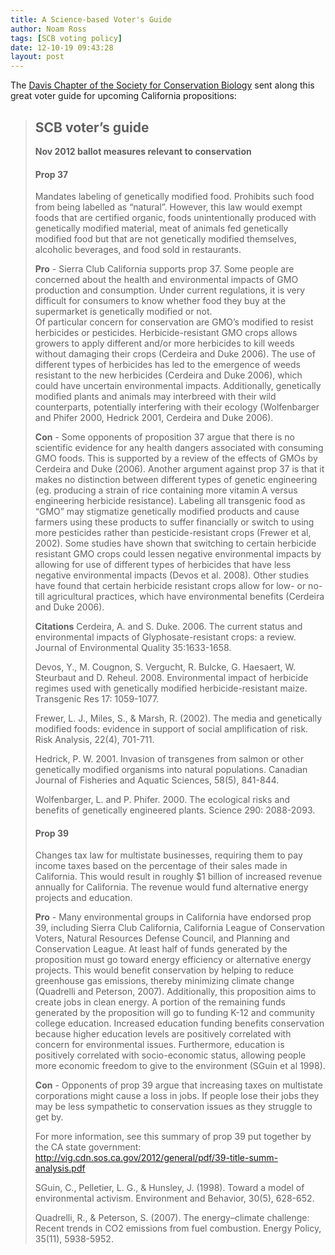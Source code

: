 ```yaml
---
title: A Science-based Voter's Guide
author: Noam Ross
tags: [SCB voting policy]
date: 12-10-19 09:43:28
layout: post
--- 
```



The [Davis Chapter of the Society for Conservation
Biology](http://scb.ucdavis.edu/policy_group.html) sent along this great
voter guide for upcoming California propositions:

> SCB voter’s guide
> -----------------
>
> **Nov 2012 ballot measures relevant to conservation**
>
> #### Prop 37
>
> Mandates labeling of genetically modified food. Prohibits such food
> from being labelled as “natural”. However, this law would exempt foods
> that are certified organic, foods unintentionally produced with
> genetically modified material, meat of animals fed genetically
> modified food but that are not genetically modified themselves,
> alcoholic beverages, and food sold in restaurants.
>
> **Pro** - Sierra Club California supports prop 37. Some people are
> concerned about the health and environmental impacts of GMO production
> and consumption. Under current regulations, it is very difficult for
> consumers to know whether food they buy at the supermarket is
> genetically modified or not.\
> Of particular concern for conservation are GMO’s modified to resist
> herbicides or pesticides. Herbicide-resistant GMO crops allows growers
> to apply different and/or more herbicides to kill weeds without
> damaging their crops (Cerdeira and Duke 2006). The use of different
> types of herbicides has led to the emergence of weeds resistant to the
> new herbicides (Cerdeira and Duke 2006), which could have uncertain
> environmental impacts. Additionally, genetically modified plants and
> animals may interbreed with their wild counterparts, potentially
> interfering with their ecology (Wolfenbarger and Phifer 2000, Hedrick
> 2001, Cerdeira and Duke 2006).
>
> **Con** - Some opponents of proposition 37 argue that there is no
> scientific evidence for any health dangers associated with consuming
> GMO foods. This is supported by a review of the effects of GMOs by
> Cerdeira and Duke (2006). Another argument against prop 37 is that it
> makes no distinction between different types of genetic engineering
> (eg. producing a strain of rice containing more vitamin A versus
> engineering herbicide resistance). Labeling all transgenic food as
> “GMO” may stigmatize genetically modified products and cause farmers
> using these products to suffer financially or switch to using more
> pesticides rather than pesticide-resistant crops (Frewer et al, 2002).
> Some studies have shown that switching to certain herbicide resistant
> GMO crops could lessen negative environmental impacts by allowing for
> use of different types of herbicides that have less negative
> environmental impacts (Devos et al. 2008). Other studies have found
> that certain herbicide resistant crops allow for low- or no-till
> agricultural practices, which have environmental benefits (Cerdeira
> and Duke 2006).
>
> **Citations** Cerdeira, A. and S. Duke. 2006. The current status and
> environmental impacts of Glyphosate-resistant crops: a review. Journal
> of Environmental Quality 35:1633-1658.
>
> Devos, Y., M. Cougnon, S. Vergucht, R. Bulcke, G. Haesaert, W.
> Steurbaut and D. Reheul. 2008. Environmental impact of herbicide
> regimes used with genetically modified herbicide-resistant maize.
> Transgenic Res 17: 1059-1077.
>
> Frewer, L. J., Miles, S., & Marsh, R. (2002). The media and
> genetically modified foods: evidence in support of social
> amplification of risk. Risk Analysis, 22(4), 701-711.
>
> Hedrick, P. W. 2001. Invasion of transgenes from salmon or other
> genetically modified organisms into natural populations. Canadian
> Journal of Fisheries and Aquatic Sciences, 58(5), 841-844.
>
> Wolfenbarger, L. and P. Phifer. 2000. The ecological risks and
> benefits of genetically engineered plants. Science 290: 2088-2093.
>
> #### Prop 39
>
> Changes tax law for multistate businesses, requiring them to pay
> income taxes based on the percentage of their sales made in
> California. This would result in roughly \$1 billion of increased
> revenue annually for California. The revenue would fund alternative
> energy projects and education.
>
> **Pro** - Many environmental groups in California have endorsed prop
> 39, including Sierra Club California, California League of
> Conservation Voters, Natural Resources Defense Council, and Planning
> and Conservation League. At least half of funds generated by the
> proposition must go toward energy efficiency or alternative energy
> projects. This would benefit conservation by helping to reduce
> greenhouse gas emissions, thereby minimizing climate change (Quadrelli
> and Peterson, 2007). Additionally, this proposition aims to create
> jobs in clean energy. A portion of the remaining funds generated by
> the proposition will go to funding K-12 and community college
> education. Increased education funding benefits conservation because
> higher education levels are positively correlated with concern for
> environmental issues. Furthermore, education is positively correlated
> with socio-economic status, allowing people more economic freedom to
> give to the environment (SGuin et al 1998).
>
> **Con** - Opponents of prop 39 argue that increasing taxes on
> multistate corporations might cause a loss in jobs. If people lose
> their jobs they may be less sympathetic to conservation issues as they
> struggle to get by.
>
> For more information, see this summary of prop 39 put together by the
> CA state government:
> http://vig.cdn.sos.ca.gov/2012/general/pdf/39-title-summ-analysis.pdf
>
> SGuin, C., Pelletier, L. G., & Hunsley, J. (1998). Toward a model of
> environmental activism. Environment and Behavior, 30(5), 628-652.
>
> Quadrelli, R., & Peterson, S. (2007). The energy–climate challenge:
> Recent trends in CO2 emissions from fuel combustion. Energy Policy,
> 35(11), 5938-5952.
